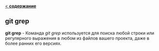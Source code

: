 [< **содержание**](./readme.md)

## git grep

**git grep** - Команда *git grep* используется для поиска любой строки или регулярного выражения в любом из файлов вашего проекта, даже в более ранних его версиях.

